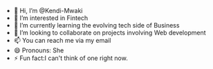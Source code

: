 - 👋 Hi, I’m @Kendi-Mwaki
- 👀 I’m interested in Fintech
- 🌱 I’m currently learning the evolving tech side of Business 
- 💞️ I’m looking to collaborate on projects involving Web development 
- 📫 You can reach me via my email
- 😄 Pronouns: She
- ⚡ Fun fact:I can't think of one right now.

<!---
Kendi-Mwaki/Kendi-Mwaki is a ✨ special ✨ repository because its `README.md` (this file) appears on your GitHub profile.
You can click the Preview link to take a look at your changes.
--->
